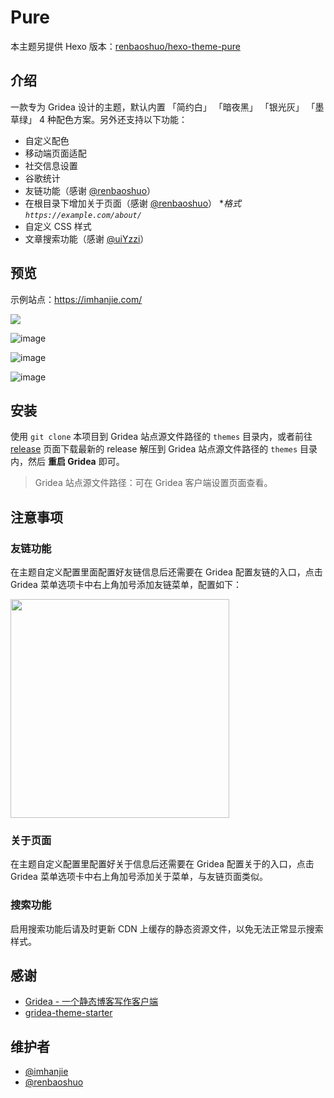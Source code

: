 # Pure

本主题另提供 Hexo 版本：[renbaoshuo/hexo-theme-pure](https://github.com/renbaoshuo/hexo-theme-pure)

## 介绍

一款专为 Gridea 设计的主题，默认内置 「简约白」 「暗夜黑」 「银光灰」 「墨草绿」 4 种配色方案。另外还支持以下功能：

- 自定义配色
- 移动端页面适配
- 社交信息设置
- 谷歌统计
- 友链功能（感谢 [@renbaoshuo](https://github.com/renbaoshuo)）
- 在根目录下增加关于页面（感谢 [@renbaoshuo](https://github.com/renbaoshuo)） **格式 `https://example.com/about/`*
- 自定义 CSS 样式
- 文章搜索功能（感谢 [@uiYzzi](https://github.com/uiYzzi)）

## 预览

示例站点：<https://imhanjie.com/>

![](https://user-images.githubusercontent.com/47095648/125601864-48e2d557-4600-4477-afbc-f8a4af533a10.png)

![image](https://user-images.githubusercontent.com/47095648/125601910-46d476b4-62d8-44f9-9e4b-cc1191b90463.png)

![image](https://user-images.githubusercontent.com/47095648/125601949-aad6492e-9ebd-4db6-a40c-70f9573f9ba1.png)

![image](https://user-images.githubusercontent.com/47095648/125601977-ab1188d1-9260-449e-be50-006d68df6aa3.png)

## 安装

使用 `git clone` 本项目到 Gridea 站点源文件路径的 `themes` 目录内，或者前往 [release](https://github.com/imhanjie/gridea-theme-pure/releases) 页面下载最新的 release 解压到 Gridea 站点源文件路径的 `themes` 目录内，然后 **重启  Gridea** 即可。

>  Gridea 站点源文件路径：可在 Gridea 客户端设置页面查看。

## 注意事项

### 友链功能

在主题自定义配置里面配置好友链信息后还需要在 Gridea 配置友链的入口，点击 Gridea 菜单选项卡中右上角加号添加友链菜单，配置如下：

<img src="https://user-images.githubusercontent.com/47095648/125602041-c2cff23f-c549-41af-8b3d-6503f260d7c1.png" width="350px" />

### 关于页面

在主题自定义配置里配置好关于信息后还需要在 Gridea 配置关于的入口，点击 Gridea 菜单选项卡中右上角加号添加关于菜单，与友链页面类似。

### 搜索功能

启用搜索功能后请及时更新 CDN 上缓存的静态资源文件，以免无法正常显示搜索样式。

## 感谢

- [Gridea - 一个静态博客写作客户端](https://gridea.dev/)
- [gridea-theme-starter](https://github.com/getgridea/gridea-theme-starter)

## 维护者

- [@imhanjie](https://github.com/imhanjie)
- [@renbaoshuo](https://github.com/renbaoshuo)
